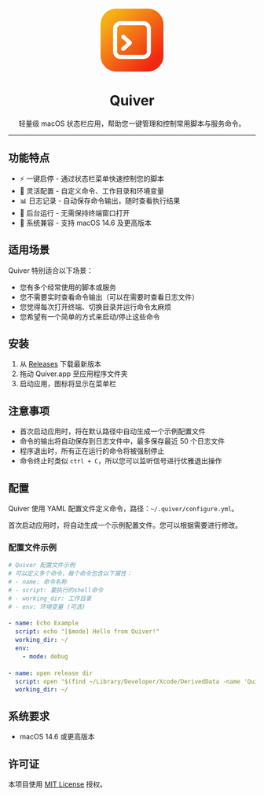 <p align="center">
  <img src="./Quiver/Assets.xcassets/AppIcon.appiconset/icon-128.png" width="128" alt="Quiver 图标">
</p>

<h1 align="center">Quiver</h1>

<p align="center">
  轻量级 macOS 状态栏应用，帮助您一键管理和控制常用脚本与服务命令。
</p>

---

## 功能特点

- ⚡️ 一键启停 - 通过状态栏菜单快速控制您的脚本
- 🔧 灵活配置 - 自定义命令、工作目录和环境变量
- 📊 日志记录 - 自动保存命令输出，随时查看执行结果
- 🔄 后台运行 - 无需保持终端窗口打开
- 🍎 系统兼容 - 支持 macOS 14.6 及更高版本

## 适用场景

Quiver 特别适合以下场景：

- 您有多个经常使用的脚本或服务
- 您不需要实时查看命令输出（可以在需要时查看日志文件）
- 您觉得每次打开终端、切换目录并运行命令太麻烦
- 您希望有一个简单的方式来启动/停止这些命令

## 安装

1. 从 [Releases](https://github.com/nupzil/quiver/releases) 下载最新版本
2. 拖动 Quiver.app 至应用程序文件夹
3. 启动应用，图标将显示在菜单栏

## 注意事项

- 首次启动应用时，将在默认路径中自动生成一个示例配置文件
- 命令的输出将自动保存到日志文件中，最多保存最近 50 个日志文件
- 程序退出时，所有正在运行的命令将被强制停止
- 命令终止时类似 `ctrl + C`，所以您可以监听信号进行优雅退出操作

## 配置

Quiver 使用 YAML 配置文件定义命令，路径：`~/.quiver/configure.yml`。

首次启动应用时，将自动生成一个示例配置文件。您可以根据需要进行修改。

### 配置文件示例

```yaml
# Quiver 配置文件示例
# 可以定义多个命令，每个命令包含以下属性：
# - name: 命令名称
# - script: 要执行的shell命令
# - working_dir: 工作目录
# - env: 环境变量 (可选)

- name: Echo Example
  script: echo "[$mode] Hello from Quiver!"
  working_dir: ~/
  env:
    - mode: debug

- name: open release dir
  script: open "$(find ~/Library/Developer/Xcode/DerivedData -name 'Quiver-*' -type d | head -n 1)/Build/Products"
  working_dir: ~/
```

## 系统要求

- macOS 14.6 或更高版本

## 许可证

本项目使用 [MIT License](./LICENSE) 授权。
